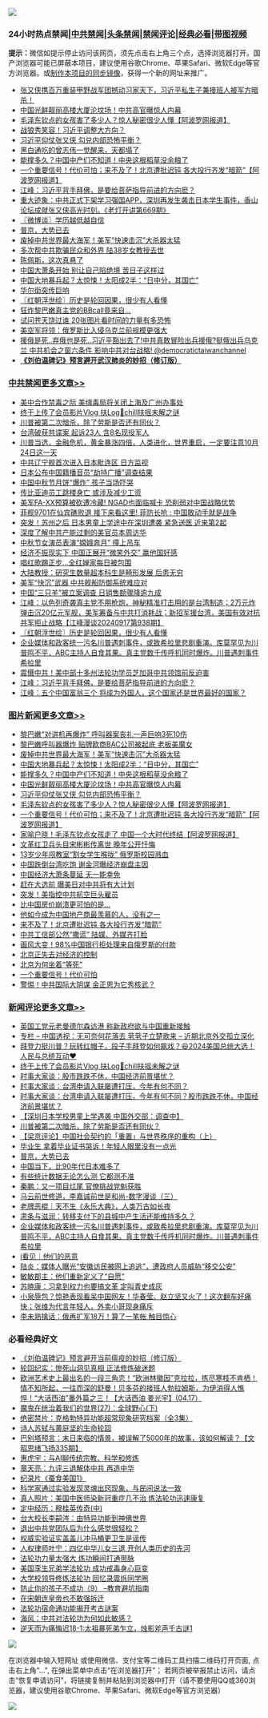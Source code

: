 ![](https://raw.githubusercontent.com/jsvpn/jsproxy/dev/64photo/fqnews-qr.jpg)

<div id="tt">
<h3>24小时热点禁闻|<a href="#%E4%B8%AD%E5%85%B1%E7%A6%81%E9%97%BB%E6%9B%B4%E5%A4%9A%E6%96%87%E7%AB%A0">中共禁闻</a>|<a href="#%E5%9B%BE%E7%89%87%E6%96%B0%E9%97%BB%E6%9B%B4%E5%A4%9A%E6%96%87%E7%AB%A0">头条禁闻</a>|<a href="#%E6%96%B0%E9%97%BB%E8%AF%84%E8%AE%BA%E6%9B%B4%E5%A4%9A%E6%96%87%E7%AB%A0">禁闻评论|<a href="#%E5%BF%85%E7%9C%8B%E7%BB%8F%E5%85%B8%E5%A5%BD%E6%96%87">经典必看</a>|<a href="https://696153.xyz/3" target="_blank">带图视频</a></h3>
<div><b>提示：</b>微信如提示停止访问该网页，须先点击右上角三个点，选择浏览器打开。国产浏览器可能已屏蔽本项目，建议使用谷歌Chrome、苹果Safari、微软Edge等官方浏览器。或<a href="%E5%88%B6%E4%BD%9Cgit%E7%A6%81%E9%97%BB%E9%95%9C%E5%83%8F.md">制作本项目的同步镜像</a>，获得一个新的网址来推广。</div>
<ul>

<li><a href="/sohnews/20240918/2090261.md">张又侠携百万重装甲野战军团撼动习家天下，习近平私生子兼接班人被军方暗杀！</a></li>
<li><a href="/topimagenews/20240918/2090187.md">中国光鲜靓丽高楼大厦沦坟场！中共高官曝惊人内幕</a></li>
<li><a href="/topimagenews/20240918/2090113.md">毛泽东钦点的女孩害了多少人？惊人秘密很少人懂【阿波罗网报道】</a></li>
<li><a href="/cbnews/20240918/2090132.md">战狼秀笑容！习近平调整大方向？</a></li>
<li><a href="/topimagenews/20240918/2090159.md">习近平仰仗张又侠 勾兑内部恐怖平衡？</a></li>
<li><a href="/yule/20240918/2090253.md">黑白通吃的曾志伟一觉醒来，天都塌了</a></li>
<li><a href="/topimagenews/20240918/2090229.md">能撑多久？中国中产们不知道！中央这根稻草没余粮了</a></li>
<li><a href="/topimagenews/20240918/2090106.md">一个重要信号！代价可怕；来不及了！北京遭批迟钝 各大投行齐发“暗箭”【阿波罗网报道】</a></li>
<li><a href="/cbnews/20240918/2090184.md">江峰：习近平背手拜佛，是要给菩萨指导前进的方向麽？</a></li>
<li><a href="/sohnews/20240918/2090351.md">重大迹象：中共正式下架学习强国APP，深圳再发生袭击日本学生事件，香山论坛成就张又侠高光时刻。《老灯开讲第669期》</a></li>
<li><a href="/ssgc/20240918/2090177.md">〖微博谈〗学历越低越自信</a></li>
<li><a href="/comments/20240918/2090388.md">普京，大势已去</a></li>
<li><a href="/topimagenews/20240918/2090250.md">废掉中共世界最大海军！美军“快速击沉”大杀器太猛</a></li>
<li><a href="/cbnews/20240918/2090131.md">多次帮中共欺骗民众和外界 陆38岁女教授去世</a></li>
<li><a href="/baitai/20240918/2090455.md">陈佩斯，这次真悬了</a></li>
<li><a href="/cnnews/20240918/2090194.md">中国大萧条开始 别让自己陷绝境 苦日子这样过</a></li>
<li><a href="/topimagenews/20240918/2090249.md">中国大地暴兵起？太惊悚！太阳成2半：“日中分，其国亡”</a></li>
<li><a href="/cnnews/20240918/2090327.md">华尔街突传巨响</a></li>
<li><a href="/cbnews/20240918/2090254.md">〖红朝浮世绘〗历史是轮回因果，很少有人看懂</a></li>
<li><a href="/cnnews/20240918/2090195.md">狂炸黎巴嫩真主党的BBcall竟来自…</a></li>
<li><a href="/funmedia/20240918/2090188.md">试问苍天饶过谁 20张图片看时间的力量有多恐怖</a></li>
<li><a href="/worldnews/20240918/2090331.md">美空军将领：俄罗斯比入侵乌克兰前规模更强大</a></li>
<li><a href="/sohnews/20240918/2090385.md">援俄是死..弃俄也是死..习近平豁出去了!中共真敢冒险出兵援俄?挺俄出兵乌克兰 中共机会之窗六条件 影响中共对台战略! @democratictaiwanchannel</a></li>
<li><b><a href="/comments/20200207/1272816.md" target="_blank">《刘伯温碑记》预言避开武汉肺炎的妙招（修订版）</a></b></li>
</ul>
</div>

<div class="catlist">
<h3><a href="/cbnews/" target="_blank">中共禁闻</a><span><a href="/cbnews/" target="_blank" rel="nofollow">更多文章>></a></span></h3>
<ul>
<li><a href="/cbnews/20240919/2090529.md" target="_blank">美中合作禁毒之际 美缉毒局将关闭上海及广州办事处</a></li>
<li><a href="/comments/20240919/2090527.md" target="_blank">终于上传了会员影片Vlog 扶Log🥹chill扶摇未解之谜</a></li>
<li><a href="/comments/20240918/2090474.md" target="_blank">川普被第二次暗杀，除了劳斯是否还有同伙？</a></li>
<li><a href="/cbnews/20240918/2090462.md" target="_blank">台湾破获共谍案 起诉23人 含8名现役军人</a></li>
<li><a href="/cbnews/20240918/2090438.md" target="_blank">川普当选，金融危机，黄金暴涨四倍，人类进化，世界重启，一定要注意10月24日这一天</a></li>
<li><a href="/cbnews/20240918/2090430.md" target="_blank">中共辽宁舰首次进入日本毗连区 日方监视</a></li>
<li><a href="/cbnews/20240918/2090429.md" target="_blank">日本公布中国籍播音员“劫持广播”调查结果</a></li>
<li><a href="/cbnews/20240918/2090428.md" target="_blank">中国中秋节月饼“爆炸” 孩子当场吓哭</a></li>
<li><a href="/cbnews/20240918/2090426.md" target="_blank">传比亚迪员工跳楼身亡 或涉及减少工资</a></li>
<li><a href="/cbnews/20240918/2090406.md" target="_blank">美军FA-XX预算被砍遭冷藏! NGAD也面临喊卡 恐削弱对中国战略优势</a></li>
<li><a href="/cbnews/20240918/2090405.md" target="_blank">菲舰9701在仙宾礁败退 接下来看这里! 菲防长呛 : 中国敢动手就是战争</a></li>
<li><a href="/cbnews/20240918/2090386.md" target="_blank">突发！苏州之后 日本男童上学途中在深圳遭袭 紧急送医 近来第2起</a></li>
<li><a href="/cbnews/20240918/2090324.md" target="_blank">深度了解中共产能过剩的美官员本周访华</a></li>
<li><a href="/cbnews/20240918/2090322.md" target="_blank">中秋节女演员表演“嫦娥奔月” 撞上吊车</a></li>
<li><a href="/cbnews/20240918/2090302.md" target="_blank">经济不振现实下 中国正展开“微笑外交” 赢他国好感</a></li>
<li><a href="/cbnews/20240918/2090301.md" target="_blank">唱红歌踢正步…全红婵家每日被包围</a></li>
<li><a href="/cbnews/20240918/2090272.md" target="_blank">大陆教授：研究生数量超本科生是畸形发展 后患无穷</a></li>
<li><a href="/cbnews/20240918/2090263.md" target="_blank">美军“快沉”武器 中共舰船防御系统难应对</a></li>
<li><a href="/cbnews/20240918/2090262.md" target="_blank">中国“三只羊”被立案调查 日销售额骤降逾九成</a></li>
<li><a href="/cbnews/20240918/2090259.md" target="_blank">江峰：以色列奇袭真主党不用枪炮，神秘精准打击用的是台湾制造；2万元炸弹击沉20亿元军舰，美军筹备与中共打消耗战；新招军援台湾，美国有效对抗共军拒止战略【江峰漫谈20240917第938期】</a></li>
<li><a href="/cbnews/20240918/2090254.md" target="_blank">〖红朝浮世绘〗历史是轮回因果，很少有人看懂</a></li>
<li><a href="/comments/20240918/2090238.md" target="_blank">企业媒体和政客统一污名川普遇刺事件，或致希拉里悲剧重演。库莫罕见为川普鸣不平，ABC主持人自食其果。真主党数千传呼机同时爆炸。川普遇刺事件希拉里</a></li>
<li><a href="/cbnews/20240918/2090210.md" target="_blank">震慑中共！美中部十多州法轮功学员芝加哥中共领馆前反迫害</a></li>
<li><a href="/cbnews/20240918/2090184.md" target="_blank">江峰：习近平背手拜佛，是要给菩萨指导前进的方向麽？</a></li>
<li><a href="/cbnews/20240918/2090183.md" target="_blank">江峰：五个中国富翁三个 将成为外国人，这个国家还是世界最好的国家？</a></li>

</ul>
</div>
<div class="catlist">
<h3><a href="/topimagenews/" target="_blank">图片新闻</a><span><a href="/topimagenews/" target="_blank" rel="nofollow">更多文章>></a></span></h3>
<ul>
<li><a href="/topimagenews/20240919/2090536.md" target="_blank">黎巴嫩“对讲机再爆炸” 呼叫器案丧礼一声巨响3死10伤</a></li>
<li><a href="/topimagenews/20240918/2090492.md" target="_blank">黎巴嫩呼叫器爆炸 贴牌欧商BAC公司被起底 老板美魔女</a></li>
<li><a href="/topimagenews/20240918/2090250.md" target="_blank">废掉中共世界最大海军！美军“快速击沉”大杀器太猛</a></li>
<li><a href="/topimagenews/20240918/2090249.md" target="_blank">中国大地暴兵起？太惊悚！太阳成2半：“日中分，其国亡”</a></li>
<li><a href="/topimagenews/20240918/2090229.md" target="_blank">能撑多久？中国中产们不知道！中央这根稻草没余粮了</a></li>
<li><a href="/topimagenews/20240918/2090187.md" target="_blank">中国光鲜靓丽高楼大厦沦坟场！中共高官曝惊人内幕</a></li>
<li><a href="/topimagenews/20240918/2090159.md" target="_blank">习近平仰仗张又侠 勾兑内部恐怖平衡？</a></li>
<li><a href="/topimagenews/20240918/2090113.md" target="_blank">毛泽东钦点的女孩害了多少人？惊人秘密很少人懂【阿波罗网报道】</a></li>
<li><a href="/topimagenews/20240918/2090106.md" target="_blank">一个重要信号！代价可怕；来不及了！北京遭批迟钝 各大投行齐发“暗箭”【阿波罗网报道】</a></li>
<li><a href="/topimagenews/20240918/2090105.md" target="_blank">家喻户晓！毛泽东钦点女孩走了 中国一个大时代终结【阿波罗网报道】</a></li>
<li><a href="/topimagenews/20240918/2090058.md" target="_blank">文革红卫兵头目宋彬彬传离世 晚年公开忏悔</a></li>
<li><a href="/topimagenews/20240917/2090021.md" target="_blank">13岁少年闯教室“割女学生喉咙” 俄罗斯校园溅血</a></li>
<li><a href="/topimagenews/20240917/2089982.md" target="_blank">中国跌倒台湾吃饱 谢金河曝经济崩盘主因</a></li>
<li><a href="/topimagenews/20240917/2089921.md" target="_blank">中国经济大萧条蔓延 无一能幸免</a></li>
<li><a href="/topimagenews/20240917/2089908.md" target="_blank">赶在大选前 曝美日对中共将有大计划</a></li>
<li><a href="/topimagenews/20240917/2089907.md" target="_blank">突发！美指控中共航空巨头雇员</a></li>
<li><a href="/topimagenews/20240917/2089906.md" target="_blank">比中国房价崩溃更可怕的是…</a></li>
<li><a href="/topimagenews/20240917/2089833.md" target="_blank">他如今成为中国地产商最羡慕的人，没有之一</a></li>
<li><a href="/topimagenews/20240917/2089807.md" target="_blank">来不及了！北京遭批迟钝 各大投行齐发“暗箭”</a></li>
<li><a href="/topimagenews/20240917/2089806.md" target="_blank">中共工信部公然“撒谎” 陆媒、外媒齐打脸</a></li>
<li><a href="/topimagenews/20240917/2089805.md" target="_blank">画风大变！98%中国银行拒处理来自俄罗斯的付款</a></li>
<li><a href="/topimagenews/20240917/2089804.md" target="_blank">北京正失去对经济的控制</a></li>
<li><a href="/topimagenews/20240917/2089803.md" target="_blank">北京为何坐着“等死”</a></li>
<li><a href="/topimagenews/20240917/2089802.md" target="_blank">一个重要信号！代价可怕</a></li>
<li><a href="/topimagenews/20240917/2089801.md" target="_blank">警惕！中共国际大阴谋 金正恩为它秀核武？</a></li>

</ul>
</div>
<div class="catlist">
<h3><a href="/comments/" target="_blank">新闻评论</a><span><a href="/comments/" target="_blank" rel="nofollow">更多文章>></a></span></h3>
<ul>
<li><a href="/comments/20240919/2090567.md" target="_blank">英国工党元老曼德尔森访港 称新政府欲与中国重新接触</a></li>
<li><a href="/comments/20240919/2090557.md" target="_blank">专栏 &#8211; 中国透视：无可奈何花落去 茕茕孑立楚歌来 &#8211; 近期北京外交孤立深化</a></li>
<li><a href="/comments/20240919/2090528.md" target="_blank">拜登力挺川普？玩转红帽子，段子手拜登如何飙戏？😆2024美国总统大选！人民与总统互动❤️</a></li>
<li><a href="/comments/20240919/2090527.md" target="_blank">终于上传了会员影片Vlog 扶Log🥹chill扶摇未解之谜</a></li>
<li><a href="/comments/20240919/2090524.md" target="_blank">时事大家谈：股市跌跌不休，中国经济前景堪忧？</a></li>
<li><a href="/comments/20240918/2090505.md" target="_blank">时事大家谈：台湾申请入联屡遭打压，今年有何不同？</a></li>
<li><a href="/comments/20240918/2090504.md" target="_blank">时事大家谈：台湾申请入联屡遭打压，今年有何不同？股市跌跌不休，中国经济前景堪忧？</a></li>
<li><a href="/comments/20240918/2090481.md" target="_blank">【深圳日本学校男童上学遇袭 中国外交部：调查中】</a></li>
<li><a href="/comments/20240918/2090474.md" target="_blank">川普被第二次暗杀，除了劳斯是否还有同伙？</a></li>
<li><a href="/comments/20240918/2090435.md" target="_blank">【梁京评论】中国社会契约的「重置」与世界秩序的重构（上）</a></li>
<li><a href="/comments/20240918/2090397.md" target="_blank">毕业生 拿着毕业证书哭诉！年轻人眼里没有一点光</a></li>
<li><a href="/comments/20240918/2090388.md" target="_blank">普京，大势已去</a></li>
<li><a href="/comments/20240918/2090306.md" target="_blank">中国当下，比90年代日本难多了</a></li>
<li><a href="/comments/20240918/2090274.md" target="_blank">有些统计数据无论怎么测 它都测不准</a></li>
<li><a href="/comments/20240918/2090265.md" target="_blank">秦鹏：又一项目烂尾 官僚挑战党魁获胜</a></li>
<li><a href="/comments/20240918/2089868.md" target="_blank">马云前世修道，李嘉诚前世是和尚-数字漫谈（三）</a></li>
<li><a href="/comments/20240918/2090252.md" target="_blank">老牌恶棍｜天不生《永乐大典》，人类万古如长夜</a></li>
<li><a href="/comments/20240918/2090251.md" target="_blank">肃条与滋润：转移支付下的县城中产生活还能维持多久？</a></li>
<li><a href="/comments/20240918/2090238.md" target="_blank">企业媒体和政客统一污名川普遇刺事件，或致希拉里悲剧重演。库莫罕见为川普鸣不平，ABC主持人自食其果。真主党数千传呼机同时爆炸。川普遇刺事件希拉里</a></li>
<li><a href="/comments/20240918/2090233.md" target="_blank">i看见｜他们的恶意</a></li>
<li><a href="/comments/20240918/2090232.md" target="_blank">陆炎：媒体人曝光“安徽访民被网上追逃”，遭政府人员威胁“移交公安”</a></li>
<li><a href="/comments/20240918/2090230.md" target="_blank">敏敏郡主：他们重新定义了“自愿”</a></li>
<li><a href="/comments/20240918/2090212.md" target="_blank">苏暁康：习拿到权力也要搞文革 定叫青史成灰</a></li>
<li><a href="/comments/20240918/2090209.md" target="_blank">小泉辱包？惊艳表现看呆中国网友！华春莹、赵立坚又火了！这次翻车好痛快；张维为代言年轻人，外卖小哥现身痛斥</a></li>
<li><a href="/comments/20240918/2090192.md" target="_blank">李未熟擒话：俄再扩军18万！算了一笔帐 触目惊心</a></li>

</ul>
</div>

<div class="catlist">
<h3>必看经典好文</h3>
<ul>
<li><a href="/comments/20200207/1272816.md" target="_blank">《刘伯温碑记》预言避开当前瘟疫的妙招（修订版）</a></li>
<li><a href="/tculture/xiulian/20180114/885650.md" target="_blank">轮回纪实：惨死山洞见真相 正法修炼破迷题</a></li>
<li><a href="/bannedvideo/20210418/1528557.md" target="_blank">欧洲艺术史上最出名的一段三角恋！“欧洲林徽因”克拉拉，拣尽寒枝不肯栖！情不知所起，一往而深的舒曼！贝多芬的接班人勃拉姆斯，为伊消得人憔悴！“大话西油”番外篇之三！【大话西油 姜光宇】(04.17）</a></li>
<li><a href="/comments/20181224/1052333.md" target="_blank">魔鬼在统治着我们的世界(27)：全球野心(下)</a></li>
<li><a href="/comments/20200705/783265.md" target="_blank">绝密禁片：克格勃特异功能超常现象研究档案（全3集）</a></li>
<li><a href="/tculture/20240916/2089420.md" target="_blank">诗人苏轼与黄庭坚的生命轮回</a></li>
<li><a href="/sohnews/20240322/2015902.md" target="_blank">巴别塔预言：末日来临的情景，被误解了5000年的故事，该如何解读？【文昭思绪飞扬335期】</a></li>
<li><a href="/comments/20240828/2080320.md" target="_blank">惠虎宇：与AI聊传统宗教、科学和修炼</a></li>
<li><a href="/comments/20131119/1029445.md" target="_blank">章天亮：九评三退解体中共 再造中华</a></li>
<li><a href="/taiwannews/20210119/1470524.md" target="_blank">纪录片《蚕食美国1》</a></li>
<li><a href="/comments/20200921/1400587.md" target="_blank">科学家通过实验发现灵魂出窍现象，与民间说法一致</a></li>
<li><a href="/comments/20210215/1487728.md" target="_blank">真人照片：美国中医师染新冠重症几不治 炼法轮功迅速康复</a></li>
<li><a href="/tculture/xiulian/20151105/467870.md" target="_blank">定中经历：穆桂英传奇(中)</a></li>
<li><a href="/aomi/life/20141109/310549.md" target="_blank">台大校长李嗣涔：由特异功能到神佛世界</a></li>
<li><a href="/comments/20220806/1768236.md" target="_blank">退出中共党团队后为什么感觉很轻松？</a></li>
<li><a href="/comments/20130625/144080.md" target="_blank">权威实验证实盖盖儿冲马桶更卫生是谣传</a></li>
<li><a href="/bannedvideo/20220806/1768296.md" target="_blank">人权律师叶宁：四亿中华儿女三退 开创人类历史的先河</a></li>
<li><a href="/cbnews/20200816/1381005.md" target="_blank">法轮功力量太强大 炼功瞬间打通带脉</a></li>
<li><a href="/comments/20210509/1542373.md" target="_blank">美国孪生兄弟学法轮功 成功戒毒身心巨变</a></li>
<li><a href="/cbnews/20210517/1548104.md" target="_blank">大学校领导修炼法轮功 回忆录震烁同学圈</a></li>
<li><a href="/comments/20230924/1938058.md" target="_blank">防止你的孩子不成功（9） &#8211;教育避坑指南</a></li>
<li><a href="/lifebaike/20200315/1294178.md" target="_blank">在宋朝连皇帝也不敢强拆迁</a></li>
<li><a href="/tculture/20121025/73079.md" target="_blank">法轮功宿命通功能揭开考古谜案</a></li>
<li><a href="/comments/20191218/1228234.md" target="_blank">海风：中共对法轮功为何如此敏感？</a></li>
<li><a href="/tculture/20190304/1091068.md" target="_blank">逆天而为痛悔迟18-1:太祖暴死弟乍立，烛影斧声千古谜1</a></li>

</ul>
</div>

![](https://raw.githubusercontent.com/jsvpn/jsproxy/dev/64photo/fqnews-qr.jpg)

在浏览器中输入短网址 或使用微信、支付宝等二维码工具扫描二维码打开页面, 点击右上角"...", 在弹出菜单中点击“在浏览器打开”； 若网页被举报禁止访问，请点击“恢复申请访问”，将链接复制并粘贴到浏览器中打开（请不要使用QQ或360浏览器，建议使用谷歌Chrome、苹果Safari、微软Edge等官方浏览器）

![](https://raw.githubusercontent.com/jsvpn/jsproxy/dev/64photo/wx.jpg)